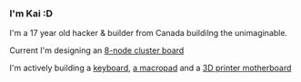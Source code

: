 ### I'm Kai :D

I'm a 17 year old hacker & builder from Canada buildilng the unimaginable.

Current I'm designing an [8-node cluster board](https://github.com/KaiPereira/Cluster-Board)

I'm actively building a [keyboard](https://github.com/KaiPereira/PR1SM), [a macropad](https://github.com/KaiPereira/CYBERPAD-01) and a [3D printer motherboard](https://github.com/KaiPereira/Cheetah-MX4-Mini)
